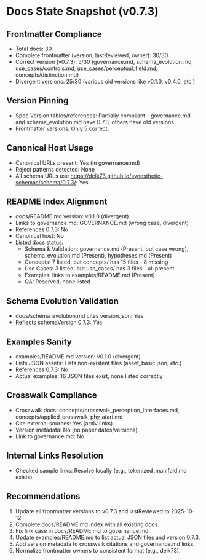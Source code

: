 # Docs State Snapshot (v0.7.3)

## Frontmatter Compliance

- Total docs: 30
- Complete frontmatter (version, lastReviewed, owner): 30/30
- Correct version (v0.7.3): 5/30 (governance.md, schema_evolution.md, use_cases/controls.md, use_cases/perceptual_field.md, concepts/distinction.md)
- Divergent versions: 25/30 (various old versions like v0.1.0, v0.4.0, etc.)

## Version Pinning

- Spec Version tables/references: Partially compliant - governance.md and schema_evolution.md have 0.7.3, others have old versions.
- Frontmatter versions: Only 5 correct.

## Canonical Host Usage

- Canonical URLs present: Yes (in governance.md)
- Reject patterns detected: None
- All schema URLs use https://delk73.github.io/synesthetic-schemas/schema/0.7.3/: Yes

## README Index Alignment

- docs/README.md version: v0.1.0 (divergent)
- Links to governance.md: GOVERNANCE.md (wrong case, divergent)
- References 0.7.3: No
- Canonical host: No
- Listed docs status:
  - Schema & Validation: governance.md (Present, but case wrong), schema_evolution.md (Present), hypotheses.md (Present)
  - Concepts: 7 listed, but concepts/ has 15 files - 8 missing
  - Use Cases: 3 listed, but use_cases/ has 3 files - all present
  - Examples: links to examples/README.md (Present)
  - QA: Reserved, none listed

## Schema Evolution Validation

- docs/schema_evolution.md cites version.json: Yes
- Reflects schemaVersion 0.7.3: Yes

## Examples Sanity

- examples/README.md version: v0.1.0 (divergent)
- Lists JSON assets: Lists non-existent files (asset_basic.json, etc.)
- References 0.7.3: No
- Actual examples: 16 JSON files exist, none listed correctly

## Crosswalk Compliance

- Crosswalk docs: concepts/crosswalk_perception_interfaces.md, concepts/applied_crosswalk_phy_atari.md
- Cite external sources: Yes (arxiv links)
- Version metadata: No (no paper dates/versions)
- Link to governance.md: No

## Internal Links Resolution

- Checked sample links: Resolve locally (e.g., tokenized_manifold.md exists)

## Recommendations

1. Update all frontmatter versions to v0.7.3 and lastReviewed to 2025-10-12.
2. Complete docs/README.md index with all existing docs.
3. Fix link case in docs/README.md to governance.md.
4. Update examples/README.md to list actual JSON files and version 0.7.3.
5. Add version metadata to crosswalk citations and governance.md links.
6. Normalize frontmatter owners to consistent format (e.g., delk73).